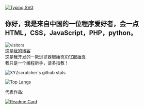 [![Typing SVG](https://readme-typing-svg.herokuapp.com?font=microsoft+yahei&size=30&duration=4000&color=2C68F7&center=true&width=360&lines=%E4%BD%A0%E5%A5%BD%EF%BC%8C%E4%B8%96%E7%95%8C%EF%BC%81)](https://git.io/typing-svg)

## 你好，我是来自中国的一位程序爱好者，会一点HTML，CSS，JavaScript，PHP，python。  
![visitors](https://visitor-badge.laobi.icu/badge?page_id=xyzscratcher)  
这是[我的博客](https://xn--wnu286bc9czuf.rth1.one/)  
这是我开发的一款浏览器起始页[XYZ起始页](http://xyz.freeee.ml/)   
我只是一个编程新手，请多指教！  

![XYZscratcher's github stats](https://github-readme-stats.vercel.app/api?username=XYZscratcher&hide_title=false&hide_border=true&show_icons=true&include_all_commits=true&line_height=26&bg_color=&theme=react&locale=cn)  

[![Top Langs](https://github-readme-stats.vercel.app/api/top-langs/?username=XYZscratcher&locale=cn&theme=react)](https://github.com/XYZscratcher)  

代表作品:  

[![Readme Card](https://github-readme-stats.vercel.app/api/pin/?username=XYZscratcher&repo=xyzstart&theme=algolia)](https://github.com/XYZscratcher/xyzstart)

